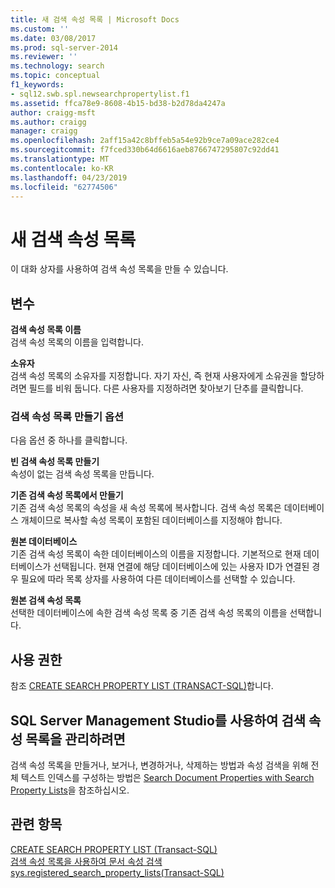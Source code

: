 ```yaml
---
title: 새 검색 속성 목록 | Microsoft Docs
ms.custom: ''
ms.date: 03/08/2017
ms.prod: sql-server-2014
ms.reviewer: ''
ms.technology: search
ms.topic: conceptual
f1_keywords:
- sql12.swb.spl.newsearchpropertylist.f1
ms.assetid: ffca78e9-8608-4b15-bd38-b2d78da4247a
author: craigg-msft
ms.author: craigg
manager: craigg
ms.openlocfilehash: 2aff15a42c8bffeb5a54e92b9ce7a09ace282ce4
ms.sourcegitcommit: f7fced330b64d6616aeb8766747295807c92dd41
ms.translationtype: MT
ms.contentlocale: ko-KR
ms.lasthandoff: 04/23/2019
ms.locfileid: "62774506"
---
```

# <a name="new-search-property-list"></a>새 검색 속성 목록
  이 대화 상자를 사용하여 검색 속성 목록을 만들 수 있습니다.  
  
## <a name="options"></a>변수  
 **검색 속성 목록 이름**  
 검색 속성 목록의 이름을 입력합니다.  
  
 **소유자**  
 검색 속성 목록의 소유자를 지정합니다. 자기 자신, 즉 현재 사용자에게 소유권을 할당하려면 필드를 비워 둡니다. 다른 사용자를 지정하려면 찾아보기 단추를 클릭합니다.  
  
### <a name="create-search-property-list-options"></a>검색 속성 목록 만들기 옵션  
 다음 옵션 중 하나를 클릭합니다.  
  
 **빈 검색 속성 목록 만들기**  
 속성이 없는 검색 속성 목록을 만듭니다.  
  
 **기존 검색 속성 목록에서 만들기**  
 기존 검색 속성 목록의 속성을 새 속성 목록에 복사합니다. 검색 속성 목록은 데이터베이스 개체이므로 복사할 속성 목록이 포함된 데이터베이스를 지정해야 합니다.  
  
 **원본 데이터베이스**  
 기존 검색 속성 목록이 속한 데이터베이스의 이름을 지정합니다. 기본적으로 현재 데이터베이스가 선택됩니다. 현재 연결에 해당 데이터베이스에 있는 사용자 ID가 연결된 경우 필요에 따라 목록 상자를 사용하여 다른 데이터베이스를 선택할 수 있습니다.  
  
 **원본 검색 속성 목록**  
 선택한 데이터베이스에 속한 검색 속성 목록 중 기존 검색 속성 목록의 이름을 선택합니다.  
  
## <a name="permissions"></a>사용 권한  
 참조 [CREATE SEARCH PROPERTY LIST &#40;TRANSACT-SQL&#41;](/sql/t-sql/statements/create-search-property-list-transact-sql)합니다.  
  
## <a name="to-use-sql-server-management-studio-to-manage-search-property-lists"></a>SQL Server Management Studio를 사용하여 검색 속성 목록을 관리하려면  
 검색 속성 목록을 만들거나, 보거나, 변경하거나, 삭제하는 방법과 속성 검색을 위해 전체 텍스트 인덱스를 구성하는 방법은 [Search Document Properties with Search Property Lists](../relational-databases/search/search-document-properties-with-search-property-lists.md)을 참조하십시오.  
  
## <a name="see-also"></a>관련 항목  
 [CREATE SEARCH PROPERTY LIST &#40;Transact-SQL&#41;](/sql/t-sql/statements/create-search-property-list-transact-sql)   
 [검색 속성 목록을 사용하여 문서 속성 검색](../relational-databases/search/search-document-properties-with-search-property-lists.md)   
 [sys.registered_search_property_lists&#40;Transact-SQL&#41;](/sql/relational-databases/system-catalog-views/sys-registered-search-property-lists-transact-sql)  
  
  
